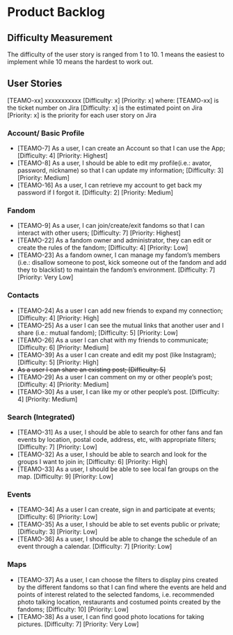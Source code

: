 # Product Backlog

## Difficulty Measurement

The difficulty of the user story is ranged from 1 to 10. 1 means the easiest to implement while 10 means the hardest to work out.

## User Stories

[TEAMO-xx] xxxxxxxxxxx [Difficulty: x] [Priority: x] where:
[TEAMO-xx] is the ticket number on Jira
[Difficulty: x] is the estimated point on Jira
[Priority: x] is the priority for each user story on Jira

### Account/ Basic Profile

* [TEAMO-7] As a user, I can create an Account so that I can use the App; [Difficulty: 4]  [Priority: Highest]
* [TEAMO-8] As a user, I should be able to edit my profile(i.e.: avator, password, nickname) so that I can update my information; [Difficulty: 3] [Priority: Medium]
* [TEAMO-16] As a user, I can retrieve my account to get back my password if I forgot it. [Difficulty: 2]  [Priority: Medium]

### Fandom

* [TEAMO-9] As a user, I can join/create/exit fandoms so that I can interact with other users; [Difficulty: 7]  [Priority: Highest]
* [TEAMO-22] As a fandom owner and administrator, they can edit or create the rules of the fandom; [Difficulty: 4] [Priority: Low]
* [TEAMO-23] As a fandom owner, I can manage my fandom’s members (i.e.: disallow someone to post, kick someone out of the fandom and add they to blacklist) to maintain the fandom’s environment. [Difficulty: 7] [Priority: Very Low]

### Contacts

* [TEAMO-24] As a user I can add new friends to expand my connection; [Difficulty: 4] [Priority: High]
* [TEAMO-25] As a user I can see the mutual links that another user and I share (i.e.: mutual fandom); [Difficulty: 5] [Priority: Low]
* [TEAMO-26] As a user I can chat with my friends to communicate; [Difficulty: 6] [Priority: Medium]
* [TEAMO-39] As a user I can create and edit my post (like Instagram); [Difficulty: 5] [Priority: High]
* ~~As a user I can share an existing post; [Difficulty: 5]~~
* [TEAMO-29] As a user I can comment on my or other people’s post; [Difficulty: 4] [Priority: Medium]
* [TEAMO-30] As a user, I can like my or other people’s post. [Difficulty: 4] [Priority: Medium]

### Search (Integrated)

* [TEAMO-31] As a user, I should be able to search for other fans and fan events by location, postal code, address, etc, with appropriate filters; [Difficulty: 7] [Priority: Low]
* [TEAMO-32] As a user, I should be able to search and look for the groups I want to join in; [Difficulty: 6] [Priority: High]
* [TEAMO-33] As a user, I should be able to see local fan groups on the map. [Difficulty: 9] [Priority: Low]

### Events

* [TEAMO-34] As a user I can create, sign in and participate at events; [Difficulty: 6] [Priority: Low]
* [TEAMO-35] As a user, I should be able to set events public or private; [Difficulty: 3] [Priority: Low]
* [TEAMO-36] As a user, I should be able to change the schedule of an event through a calendar. [Difficulty: 7] [Priority: Low]

### Maps

* [TEAMO-37] As a user, I can choose the filters to display pins created by the different fandoms so that I can find where the events are held and points of interest related to the selected fandoms, i.e. recommended photo talking location, restaurants and costumed points created by the fandoms; [Difficulty: 10] [Priority: Low]
* [TEAMO-38] As a user, I can find good photo locations for taking pictures. [Difficulty: 7] [Priority: Very Low]
